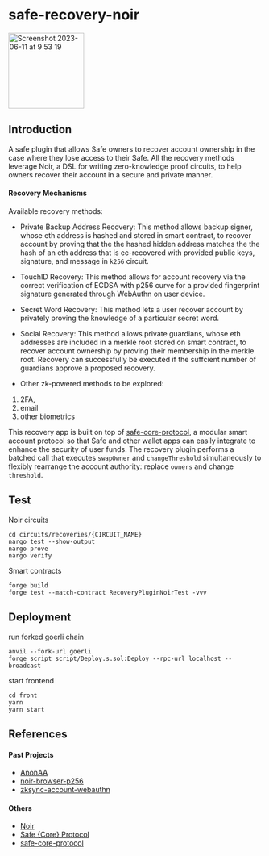 # safe-recovery-noir

<img width="150" alt="Screenshot 2023-06-11 at 9 53 19" src="https://github.com/porco-rosso-j/safe-recovery-noir/assets/88586592/b8e4854e-2e02-4801-aa18-0118d494553c">

## Introduction

A safe plugin that allows Safe owners to recover account ownership in the case where they lose access to their Safe. All the recovery methods leverage Noir, a DSL for writing zero-knowledge proof circuits, to help owners recover their account in a secure and private manner.

#### Recovery Mechanisms

Available recovery methods:

- Private Backup Address Recovery:
  This method allows backup signer, whose eth address is hashed and stored in smart contract, to recover account by proving that the the hashed hidden address matches the the hash of an eth address that is ec-recovered with provided public keys, signature, and message in `k256` circuit.

- TouchID Recovery:
  This method allows for account recovery via the correct verification of ECDSA with p256 curve for a provided fingerprint signature generated through WebAuthn on user device.

- Secret Word Recovery:
  This method lets a user recover account by privately proving the knowledge of a particular secret word.

- Social Recovery:
  This method allows private guardians, whose eth addresses are included in a merkle root stored on smart contract, to recover account ownership by proving their membership in the merkle root. Recovery can successfully be executed if the suffcient number of guardians approve a proposed recovery.

- Other zk-powered methods to be explored:

1. 2FA,
2. email
3. other biometrics

This recovery app is built on top of [safe-core-protocol](https://github.com/5afe/safe-core-protocol), a modular smart account protocol so that Safe and other wallet apps can easily integrate to enhance the security of user funds. The recovery plugin performs a batched call that executes `swapOwner` and `changeThreshold` simultaneously to flexibly rearrange the account authority: replace `owners` and change `threshold`.

## Test

Noir circuits

```shell
cd circuits/recoveries/{CIRCUIT_NAME}
nargo test --show-output
nargo prove
nargo verify
```

Smart contracts

```shell
forge build
forge test --match-contract RecoveryPluginNoirTest -vvv
```

## Deployment

run forked goerli chain

```shell
anvil --fork-url goerli
forge script script/Deploy.s.sol:Deploy --rpc-url localhost --broadcast
```

start frontend

```shell
cd front
yarn
yarn start
```

## References

#### Past Projects

- [AnonAA](https://github.com/porco-rosso-j/zk-ecdsAA)
- [noir-browser-p256](https://github.com/porco-rosso-j/noir-browser-p256)
- [zksync-account-webauthn](https://github.com/porco-rosso-j/zksync-account-webauthn)

#### Others

- [Noir](https://noir-lang.org/)
- [Safe {Core} Protocol](https://docs.safe.global/safe-core-protocol/safe-core-protocol)
- [safe-core-protocol](https://github.com/5afe/safe-core-protocol)
